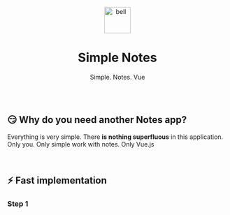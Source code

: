 <p align="center"><img src="https://camo.githubusercontent.com/4f5f2a67d153e06cf1420c22aaf228f518b35901/68747470733a2f2f7468756d62732e6766796361742e636f6d2f50696e6b5069657263696e6742756c6c2d73697a655f726573747269637465642e676966" alt="bell" height="60"style="max-width:100%;"></p>
<h1 align="center">Simple Notes</h1>
<p align="center">Simple. Notes. Vue</p>
<br>
<br>
<h2>😏 Why do you need another Notes app?</h2>
<p>Everything is very simple. There <strong>is nothing superfluous</strong> in this application. Only you. Only simple work with notes. Only Vue.js</p>
<br>
<h2>⚡ Fast implementation</h2>

<h3>Step 1</h3>
